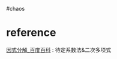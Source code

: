 #chaos 


# reference
[因式分解\_百度百科](https://baike.baidu.com/item/%E5%9B%A0%E5%BC%8F%E5%88%86%E8%A7%A3/384402) : 待定系数法&二次多项式

